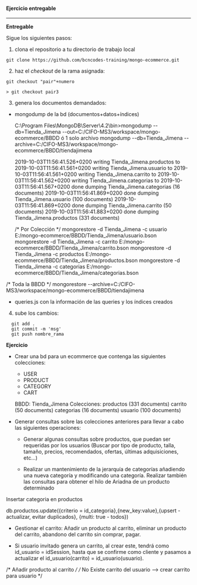 #### Ejercicio entregable
---

__Entregable__

Sigue los siguientes pasos:
1. clona el repositorio a tu directorio de trabajo local
```script
git clone https://github.com/bcncodes-training/mongo-ecommerce.git
```
2. haz el _checkout_ de la rama asignada:
```script
git checkout "pair"+numero

> git checkout pair3

```
3. genera los documentos demandados:
  - mongodump de la bd (documentos+datos+índices)

    C:\Program Files\MongoDB\Server\4.2\bin>mongodump --db=Tienda_Jimena --out=C:/CIFO-MS3/workspace/mongo-ecommerce/BBDD
    ó 1 solo archivo
    mongodump --db=Tienda_Jimena --archive=C:/CIFO-MS3/workspace/mongo-ecommerce/BBDD/tiendajimena


    2019-10-03T11:56:41.526+0200    writing Tienda_Jimena.productos to
    2019-10-03T11:56:41.561+0200    writing Tienda_Jimena.usuario to
    2019-10-03T11:56:41.561+0200    writing Tienda_Jimena.carrito to
    2019-10-03T11:56:41.562+0200    writing Tienda_Jimena.categorias to
    2019-10-03T11:56:41.567+0200    done dumping Tienda_Jimena.categorias (16 documents)
    2019-10-03T11:56:41.869+0200    done dumping Tienda_Jimena.usuario (100 documents)
    2019-10-03T11:56:41.869+0200    done dumping Tienda_Jimena.carrito (50 documents)
    2019-10-03T11:56:41.883+0200    done dumping Tienda_Jimena.productos (331 documents)

    /* Por Colección */
    mongorestore -d Tienda_Jimena -c usuario E:/mongo-ecommerce/BBDD/Tienda_Jimena/usuario.bson
    mongorestore -d Tienda_Jimena -c carrito E:/mongo-ecommerce/BBDD/Tienda_Jimena/carrito.bson
    mongorestore -d Tienda_Jimena -c productos E:/mongo-ecommerce/BBDD/Tienda_Jimena/productos.bson
    mongorestore -d Tienda_Jimena -c categorias E:/mongo-ecommerce/BBDD/Tienda_Jimena/categorias.bson

  /* Toda la BBDD */
    mongorestore --archive=C:/CIFO-MS3/workspace/mongo-ecommerce/BBDD/tiendajimena



  - queries.js con la información de las queries y los índices creados

  

4. sube los cambios:
```script
  git add .
  git commit -m 'msg'
  git push nombre_rama
 ```
__Ejercicio__

- Crear una bd para un ecommerce que contenga las siguientes colecciones:
  - USER
  - PRODUCT
  - CATEGORY
  - CART


  BBDD: Tienda_Jimena
  Colecciones: productos (331 documents)
              carrito (50 documents)
              categorias (16 documents)
              usuario (100 documents)




- Generar consultas sobre las colecciones anteriores para llevar a cabo las siguientes operaciones:
  
  -  Generar algunas consultas sobre productos, que puedan ser requeridas por los usuarios (Buscar por tipo de producto, talla, tamaño, precios, recomendados, ofertas, últimas adquisiciones, etc…)

    
  -  Realizar un mantenimiento de la jerarquía de categorías añadiendo una nueva categoría y modificando una categoría. Realizar también las consultas para obtener el hilo de Ariadna de un producto determinado

Insertar categoria en productos


db.productos.update({criterio = id_categoria},{new_key:value},{upsert - actualizar, evitar duplicados}, {multi: true - todos})




  -  Gestionar el carrito: Añadir un producto al carrito, eliminar un producto del carrito, abandono del carrito sin comprar, pagar.

  * Si usuario invitado genera un carrito, al crear este, tendrá como id_usuario = idSession, hasta que se confirme como cliente y pasamos a actualizar el id_usuario(carrito) = id_usuario(usuario).


  /*  Añadir producto al carrito */
  /* No Existe carrito del usuario --> crear carrito para usuario */



